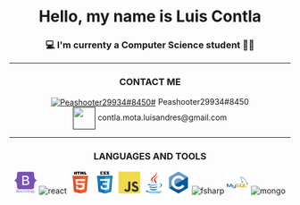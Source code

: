 <h1 align="center"><strong>Hello, my name is Luis Contla</strong></h1>
<h3 align="center">💻 I'm currenty a Computer Science student 👨‍💻</h3>
<hr>
<h3 align="center"><strong>CONTACT ME</strong></h3>

<p align="center">
<a href="" target="_blank"><img align="center" src="https://logodownload.org/wp-content/uploads/2017/11/discord-logo-1-1.png" alt="Peashooter29934#8450#" height="40" width="40"/></a> Peashooter29934#8450
<br>
<a href="" target="_blank"><img align="center" src="https://www.freeiconspng.com/uploads/email-icon--circle-iconset--martz90-8.png" height="40" width="40"/></a> contla.mota.luisandres@gmail.com
</p>

<hr>
<h3 align="center"><strong>LANGUAGES AND TOOLS</strong></h3>

<p align="center">
<img src="https://raw.githubusercontent.com/devicons/devicon/master/icons/bootstrap/bootstrap-plain-wordmark.svg" alt="bootstrap" width="40" height="40"/>
<img src="https://upload.wikimedia.org/wikipedia/commons/thumb/4/47/React.svg/640px-React.svg.png" alt="react" width="41" height="40"/>
<img src="https://raw.githubusercontent.com/devicons/devicon/master/icons/html5/html5-original-wordmark.svg" alt="html5" width="40" height="40"/>
<img src="https://raw.githubusercontent.com/devicons/devicon/master/icons/css3/css3-original-wordmark.svg" alt="css3" width="40" height="40"/>
<img src="https://raw.githubusercontent.com/devicons/devicon/master/icons/javascript/javascript-original.svg" alt="javascript" width="40" height="40"/>
<img src="https://raw.githubusercontent.com/devicons/devicon/master/icons/java/java-original.svg" alt="java" width="40" height="40"/>
<img src="https://raw.githubusercontent.com/devicons/devicon/master/icons/c/c-original.svg" alt="c" width="40" height="40.5"/>
<img src="https://seeklogo.com/images/F/f-logo-602C686DBA-seeklogo.com.png" alt="fsharp" width="40" height="40.5"/>
<img src="https://raw.githubusercontent.com/devicons/devicon/master/icons/mysql/mysql-original-wordmark.svg" alt="mysql" width="40" height="40"/>
<img src="https://cdn.icon-icons.com/icons2/2415/PNG/512/mongodb_plain_wordmark_logo_icon_146423.png" alt="mongo" width="40" height="40"/>
</p>
<!--
**LuisContla/LuisContla** is a ✨ _special_ ✨ repository because its `README.md` (this file) appears on your GitHub profile.

Here are some ideas to get you started:

- 🔭 I’m currently working on ...
- 🌱 I’m currently learning ...
- 👯 I’m looking to collaborate on ...
- 🤔 I’m looking for help with ...
- 💬 Ask me about ...
- 📫 How to reach me: ...
- 😄 Pronouns: ...
- ⚡ Fun fact: ...
-->
